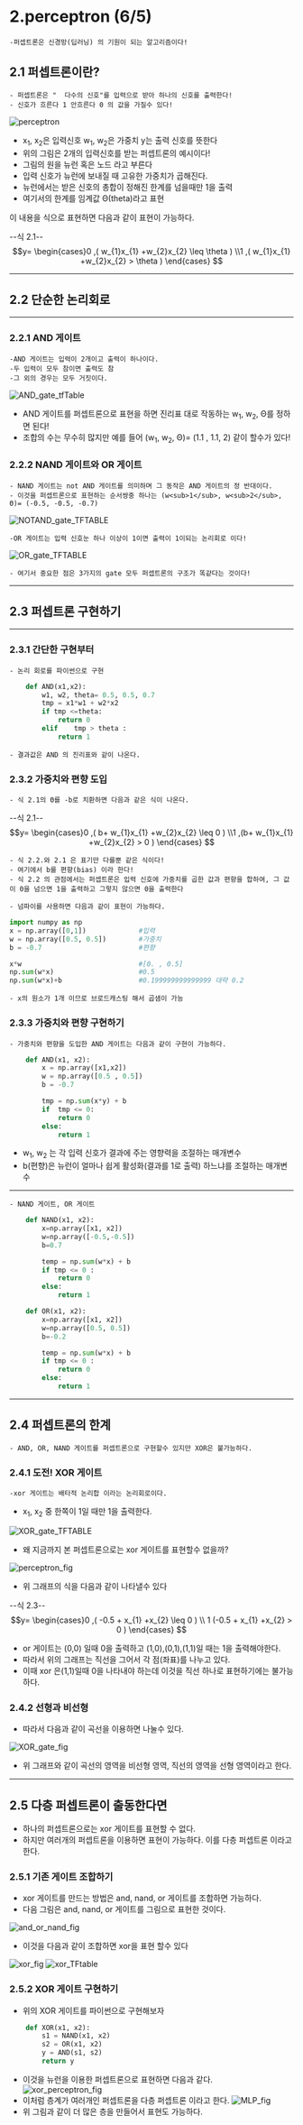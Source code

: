 # 2.perceptron (6/5)


    -퍼셉트론은 신경망(딥러닝) 의 기원이 되는 알고리즘이다!

##   2.1 퍼셉트론이란?

    - 퍼셉트론은 "  다수의 신호"를 입력으로 받아 하나의 신호를 출력한다!
    - 신호가 흐른다 1 안흐른다 0 의 값을 가질수 있다!

![perceptron](./img/perceptron.png)

- x<sub>1</sub>, x<sub>2</sub>은 입력신호 w<sub>1</sub>, w<sub>2</sub>은 가중치 y는 출력 신호를 뜻한다
- 위의 그림은 2개의 입력신호를 받는 퍼셉트론의 예시이다!
- 그림의 원을 뉴런 혹은 노드 라고 부른다
- 입력 신호가 뉴런에 보내질 때 고유한 가중치가 곱해진다.
- 뉴런에서는 받은 신호의 총합이 정해진 한계를 넘을때만 1을 출력
- 여기서의 한계를 임계값 Θ(theta)라고 표현

이 내용을  식으로 표현하면 다음과 같이 표현이 가능하다.

--식 2.1--
$$y= \begin{cases}0   ,(   w_{1}x_{1} +w_{2}x_{2} \leq \theta    ) \\1  ,(    w_{1}x_{1} +w_{2}x_{2}  >  \theta    ) \end{cases}  $$

***
## 2.2 단순한 논리회로
***
### 2.2.1 AND 게이트

    -AND 게이트는 입력이 2개이고 출력이 하나이다.
    -두 입력이 모두 참이면 출력도 참
    -그 외의 경우는 모두 거짓이다.

![AND_gate_tfTable](./img/equations_and_figures/deep_learning_images/fig%202-2.png)

-   AND 게이트를 퍼셉트론으로 표현을 하면 진리표 대로 작동하는 w<sub>1</sub>, w<sub>2</sub>, Θ를 정하면 된다!
-   조합의 수는 무수히 많지만 예를 들어 (w<sub>1</sub>, w<sub>2</sub>, Θ)= (1.1 , 1.1, 2) 같이 할수가 있다!

### 2.2.2 NAND 게이트와 OR 게이트

    - NAND 게이트는 not AND 게이트를 의미하며 그 동작은 AND 게이트의 정 반대이다.
    - 이것을 퍼셉트론으로 표현하는 순서쌍중 하나는 (w<sub>1</sub>, w<sub>2</sub>, Θ)= (-0.5, -0.5, -0.7)

![NOTAND_gate_TFTABLE](./img/equations_and_figures/deep_learning_images/fig%202-3.png)


    -OR 게이트는 입력 신호눈 하나 이상이 1이면 출력이 1이되는 논리회로 이다!
![OR_gate_TFTABLE](./img/equations_and_figures/deep_learning_images/fig%202-4.png)

    - 여기서 중요한 점은 3가지의 gate 모두 퍼셉트론의 구조가 똑같다는 것이다!
***
## 2.3 퍼셉트론 구현하기

***
### 2.3.1 간단한 구현부터
    - 논리 회로를 파이썬으로 구현

```python
    def AND(x1,x2):
        w1, w2, theta= 0.5, 0.5, 0.7
        tmp = x1*w1 + w2*x2
        if tmp <=theta:
            return 0
        elif    tmp > theta :
            return 1
```
    - 결과값은 AND 의 진리표와 같이 나온다.

### 2.3.2 가중치와 편향 도입

    - 식 2.1의 Θ를 -b로 치환하면 다음과 같은 식이 나온다.
--식 2.1--
$$y= \begin{cases}0   ,( b+  w_{1}x_{1} +w_{2}x_{2} \leq 0    ) \\1  ,(b+    w_{1}x_{1} +w_{2}x_{2}  >  0   ) \end{cases}  $$

    - 식 2.2.와 2.1 은 표기만 다를뿐 같은 식이다!
    - 여기에서 b를 편향(bias) 이라 한다!
    - 식 2.2 의 관점에서는 퍼셉트론은 입력 신호에 가중치를 곱한 값과 편향을 합하여, 그 값이 0을 넘으면 1을 출력하고 그렇지 않으면 0을 출력한다
    
    - 넘파이를 사용하면 다음과 같이 표현이 가능하다.

```python
import numpy as np
x = np.array([0,1])             #입력
w = np.array([0.5, 0.5])        #가중치
b = -0.7                        #편향

x*w                             #[0. , 0.5]
np.sum(w*x)                     #0.5
np.sum(w*x)+b                   #0.199999999999999 대략 0.2
```

    - x의 원소가 1개 이므로 브로드캐스팅 해서 곱샘이 가능
### 2.3.3 가중치와 편향 구현하기

    - 가중치와 편향을 도입한 AND 게이트는 다음과 같이 구현이 가능하다.

```python
    def AND(x1, x2):
        x = np.array([x1,x2])
        w = np.array([0.5 , 0.5])
        b = -0.7

        tmp = np.sum(x*y) + b
        if  tmp <= 0:
            return 0
        else:
            return 1


```
- w<sub>1</sub>, w<sub>2</sub> 는 각 입력 신호가 결과에 주는 영향력을 조절하는 매개변수
- b(편향)은 뉴런이 얼마나 쉽게 활성화(결과를 1로 출력) 하느냐를 조절하는 매개변수


***
    - NAND 게이트, OR 게이트

```python
    def NAND(x1, x2):
        x=np.array([x1, x2])
        w=np.array([-0.5,-0.5])
        b=0.7

        temp = np.sum(w*x) + b
        if tmp <= 0 :
            return 0
        else:
            return 1

    def OR(x1, x2):
        x=np.array([x1, x2])
        w=np.array([0.5, 0.5])
        b=-0.2

        temp = np.sum(w*x) + b
        if tmp <= 0 :
            return 0
        else:
            return 1
```

***
##  2.4 퍼셉트론의 한계

    - AND, OR, NAND 게이트를 퍼셉트론으로 구현할수 있지만 XOR은 불가능하다.

### 2.4.1 도전! XOR 게이트

    -xor 게이트는 배타적 논리합 이라는 논리회로이다.
-   x<sub>1</sub>, x<sub>2</sub> 중 한쪽이 1일 때만 1을 출력한다.

![XOR_gate_TFTABLE](./img/equations_and_figures/deep_learning_images/fig%202-5.png)

- 왜 지금까지 본 퍼셉트론으로는 xor 게이트를 표현할수 없을까?

![perceptron_fig](./img/equations_and_figures/deep_learning_images/fig%202-6.png)

- 위 그래프의 식을 다음과 같이 나타낼수 있다

--식 2.3--
$$y= \begin{cases}0   ,( -0.5 +  x_{1} +x_{2} \leq 0    ) \\
1  (-0.5 +  x_{1} +x_{2}  >  0   ) \end{cases}  $$

-   or 게이트는 (0,0) 일때 0을 출력하고 (1,0),(0,1),(1,1)일 때는 1을 출력해야한다.
-   따라서 위의 그래프는 직선을 그어서 각 점(좌표)를 나누고 있다.
-   이때 xor 은(1,1)일때 0을 나타내야 하는데 이것을 직선 하나로 표현하기에는 불가능 하다.

### 2.4.2 선형과 비선형

- 따라서 다음과 같이 곡선을 이용하면 나눌수 있다.

![ XOR_gate_fig](./img/equations_and_figures/deep_learning_images/fig%202-8.png)

-  위 그래프와 같이 곡선의 영역을 비선형 영역, 직선의 영역을 선형 영역이라고 한다.

***

## 2.5 다층 퍼셉트론이 출동한다면

- 하나의 퍼셉트론으로는 xor 게이트를 표현할 수 없다.
- 하지만 여러개의 퍼셉트론을 이용하면 표현이 가능하다. 이를 다층 퍼셉트론 이라고 한다.

### 2.5.1 기존 게이트 조합하기

- xor 게이트를 만드는 방법은 and, nand, or 게이트를 조합하면 가능하다.
- 다음 그림은 and, nand, or 게이트를 그림으로 표현한 것이다.

![and_or_nand_fig](./img/equations_and_figures/deep_learning_images/fig%202-9.png)

- 이것을 다음과 같이 조합하면 xor을 표현 할수 있다

![xor_fig](./img/equations_and_figures/deep_learning_images/fig%202-11.png)
![xor_TFtable](./img/equations_and_figures/deep_learning_images/fig%202-12.png)

### 2.5.2 XOR 게이트 구현하기
- 위의 XOR 게이트를 파이썬으로 구현해보자

```python
    def XOR(x1, x2):
        s1 = NAND(x1, x2)
        s2 = OR(x1, x2)
        y = AND(s1, s2)
        return y
```
- 이것을 뉴런을 이용한 퍼셉트론으로 표현하면 다음과 같다.
![xor_perceptron_fig](./img/equations_and_figures/deep_learning_images/fig%202-13.png)
- 이처럼 층계가 여러개인 퍼셉트론을 다층 퍼셉트론 이라고 한다.
![MLP_fig](./img/MLP.png)
- 위 그림과 같이 더 많은 층을 만들어서 표현도 가능하다.
